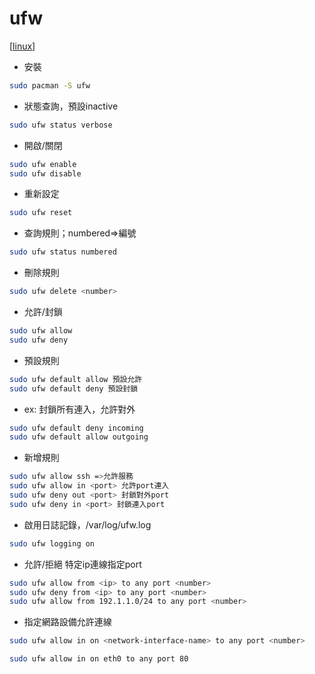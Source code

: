 # ufw

[[linux]]

- 安裝
```bash
sudo pacman -S ufw
```

- 狀態查詢，預設inactive
```bash
sudo ufw status verbose
```

- 開啟/關閉
```bash
sudo ufw enable
sudo ufw disable
```

- 重新設定
```bash
sudo ufw reset
```

- 查詢規則；numbered=>編號
```bash
sudo ufw status numbered
```

- 刪除規則
```bash
sudo ufw delete <number>
```

- 允許/封鎖 
```bash
sudo ufw allow
sudo ufw deny
```

- 預設規則
```bash
sudo ufw default allow 預設允許
sudo ufw default deny 預設封鎖
```

- ex: 封鎖所有連入，允許對外
```bash
sudo ufw default deny incoming
sudo ufw default allow outgoing
```

- 新增規則
```bash
sudo ufw allow ssh =>允許服務
sudo ufw allow in <port> 允許port連入
sudo ufw deny out <port> 封鎖對外port
sudo ufw deny in <port> 封鎖連入port
```

- 啟用日誌記錄，/var/log/ufw.log
```bash
sudo ufw logging on 
```

- 允許/拒絕 特定ip連線指定port
```bash
sudo ufw allow from <ip> to any port <number>
sudo ufw deny from <ip> to any port <number>
sudo ufw allow from 192.1.1.0/24 to any port <number>
```
- 指定網路設備允許連線
```bash
sudo ufw allow in on <network-interface-name> to any port <number>

sudo ufw allow in on eth0 to any port 80
```

[//begin]: # "Autogenerated link references for markdown compatibility"
[linux]: linux.md "Linux"
[//end]: # "Autogenerated link references"